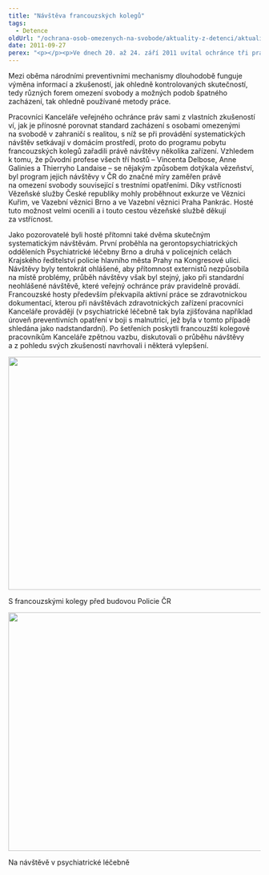 ```yaml
---
title: "Návštěva francouzských kolegů"
tags:
  - Detence
oldUrl: "/ochrana-osob-omezenych-na-svobode/aktuality-z-detenci/aktuality-z-detenci-2011/navsteva-francouzskych-kolegu/"
date: 2011-09-27
perex: "<p></p><p>Ve dnech 20. až 24. září 2011 uvítal ochránce tři pracovníky francouzského národního preventivního mechanismu. Pozváním tak oplatil návštěvu, kterou u instituce Contrôleur général des lieux de privation de liberté (<a title=\"Otevření do nového okna\" href=\"http://www.cglpl.fr/\" target=\"_blank\">www.cglpl.fr</a> <img alt=\"\" src=\"https://www.ochrance.cz/typo3/ext/od_linkdesc/icons/external.gif\" class=\"od_linkdesc_icon_external\" />) ve Francii vykonali v březnu 2011 tři pracovníci Kanceláře veřejného ochránce práv.</p>"
---
```


<!-- imported from the old website -->

<p>Mezi oběma národními preventivními mechanismy dlouhodobě funguje výměna informací a zkušeností, jak ohledně kontrolovaných skutečností, tedy různých forem omezení svobody a možných podob špatného zacházení, tak ohledně používané metody práce. </p><p>Pracovníci Kanceláře veřejného ochránce práv sami z vlastních zkušeností ví, jak je přínosné porovnat standard zacházení s osobami omezenými na svobodě v zahraničí s realitou, s níž se při provádění systematických návštěv setkávají v domácím prostředí, proto do programu pobytu francouzských kolegů zařadili právě návštěvy několika zařízení. Vzhledem k tomu, že původní profese všech tří hostů – Vincenta Delbose, Anne Galinies a Thierryho Landaise &ndash; se nějakým způsobem dotýkala vězeňství, byl program jejich návštěvy v ČR do značné míry zaměřen právě na omezení svobody související s trestními opatřeními. Díky vstřícnosti Vězeňské služby České republiky mohly proběhnout exkurze ve Věznici Kuřim, ve Vazební věznici Brno a ve Vazební věznici Praha Pankrác. Hosté tuto možnost velmi ocenili a i touto cestou vězeňské službě děkují za vstřícnost.</p><p>Jako pozorovatelé byli hosté přítomni také dvěma skutečným systematickým návštěvám. První proběhla na gerontopsychiatrických odděleních Psychiatrické léčebny Brno a druhá v policejních celách Krajského ředitelství policie hlavního města Prahy na Kongresové ulici. Návštěvy byly tentokrát ohlášené, aby přítomnost externistů nezpůsobila na místě problémy, průběh návštěvy však byl stejný, jako při standardní neohlášené návštěvě, které veřejný ochránce práv pravidelně provádí. Francouzské hosty především překvapila aktivní práce se zdravotnickou dokumentací, kterou při návštěvách zdravotnických zařízení pracovníci Kanceláře provádějí (v psychiatrické léčebně tak byla zjišťována například úroveň preventivních opatření v boji s malnutricí, jež byla v tomto případě shledána jako nadstandardní). Po šetřeních poskytli francouzští kolegové pracovníkům Kanceláře zpětnou vazbu, diskutovali o průběhu návštěvy a z pohledu svých zkušeností navrhovali i některá vylepšení.  </p><p><img src="https://www.ochrance.cz/fileadmin/user_upload/ochrana_osob/obrazky/Francouzi01-web.jpg" title="S francouzskými kolegy před budovou Policie ČR" height="465" width="639" alt="" /></p><p>S francouzskými kolegy před budovou Policie ČR</p><p><img src="https://www.ochrance.cz/fileadmin/user_upload/ochrana_osob/obrazky/Francouzi02-web.jpg" style="BORDER-BOTTOM-COLOR: ; BORDER-TOP-COLOR: ; BORDER-RIGHT-COLOR: ; BORDER-LEFT-COLOR: " title="Na návštěvě v psychiatrické léčebně" height="476" width="636" alt="" /></p><p>Na návštěvě v psychiatrické léčebně</p>
